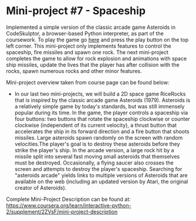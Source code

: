 # Mini-project #7 - Spaceship

Implemented a simple version of the classic arcade game Asteroids in CodeSkulptor, a browser-based Python interpreter, as part of the coursework. To play the game go [here](http://www.codeskulptor.org/#user46_dC7ba6vMF6_12.py) and press the play button on the top left corner. This mini-project only implements features to control the spaceship, fire missiles and spawn one rock. The next mini-project completes the game to allow for rock explosion and animations with space ship missiles, update the lives that the player has after collision with the rocks, spawn numerous rocks and other minor features.

Mini-project overview taken from course page can be found below:
* In our last two mini-projects, we will build a 2D space game RiceRocks that is inspired by the classic arcade game Asteroids (1979). Asteroids is a relatively simple game by today's standards, but was still immensely popular during its time. In the game, the player controls a spaceship via four buttons: two buttons that rotate the spaceship clockwise or counter clockwise (independent of its current velocity), a thrust button that accelerates the ship in its forward direction and a fire button that shoots missiles. Large asteroids spawn randomly on the screen with random velocities.The player's goal is to destroy these asteroids before they strike the player's ship. In the arcade version, a large rock hit by a missile split into several fast moving small asteroids that themselves must be destroyed. Occasionally, a flying saucer also crosses the screen and attempts to destroy the player's spaceship. Searching for "asteroids arcade" yields links to multiple versions of Asteroids that are available on the web (including an updated version by Atari, the original creator of Asteroids).

Complete Mini-Project Description can be found at: <https://www.coursera.org/learn/interactive-python-2/supplement/2ZVsF/mini-project-description>